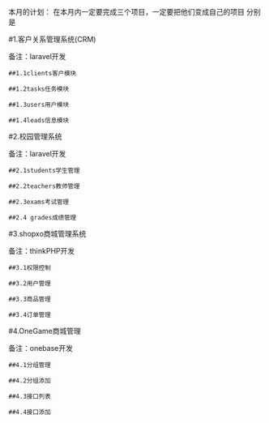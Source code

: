 本月的计划：
在本月内一定要完成三个项目，一定要把他们变成自己的项目
分别是

#1.客户关系管理系统(CRM)

备注：laravel开发

    ##1.1clients客户模块
    
    ##1.2tasks任务模块
    
    ##1.3users用户模块
    
    ##1.4leads信息模块 

#2.校园管理系统 

备注：laravel开发

    ##2.1students学生管理
    
    ##2.2teachers教师管理
    
    ##2.3exams考试管理
    
    ##2.4 grades成绩管理

#3.shopxo商城管理系统

备注：thinkPHP开发

    ##3.1权限控制
    
    ##3.2用户管理
    
    ##3.3商品管理
    
    ##3.4订单管理

#4.OneGame商城管理

备注：onebase开发

    ##4.1分组管理
    
    ##4.2分组添加
    
    ##4.3接口列表
    
    ##4.4接口添加

